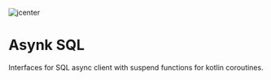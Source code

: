 ![jcenter](https://img.shields.io/badge/_jcenter_-0.0.0.9-6688ff.png?style=flat)
# Asynk SQL
Interfaces for SQL async client with suspend functions for kotlin coroutines.                                                                                             